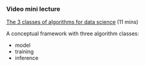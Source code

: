 ### Video mini lecture

[The 3 classes of algorithms for data science](https://www.dropbox.com/s/ud0urylklqeycdq/03_vid2_algorithms4ds.mp4?dl=0) (11 mins)

A conceptual framework with three algorithm classes:
* model
* training
* inference

